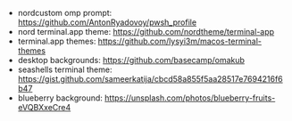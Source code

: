 * nordcustom omp prompt: https://github.com/AntonRyadovoy/pwsh_profile
* nord terminal.app theme: https://github.com/nordtheme/terminal-app
* terminal.app themes: https://github.com/lysyi3m/macos-terminal-themes
* desktop backgrounds: https://github.com/basecamp/omakub
* seashells terminal theme: https://gist.github.com/sameerkatija/cbcd58a855f5aa28517e7694216f6b47
* blueberry background: https://unsplash.com/photos/blueberry-fruits-eVQBXxeCre4